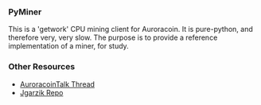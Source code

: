 ### PyMiner ###

This is a 'getwork' CPU mining client for Auroracoin. It is pure-python, and therefore very, very slow.  The purpose is to provide a reference implementation of a miner, for study.

### Other Resources ###

- [AuroracoinTalk Thread](https://bitcointalk.org/index.php?topic=3546.0)
- [Jgarzik Repo](https://github.com/jgarzik/pyminer)